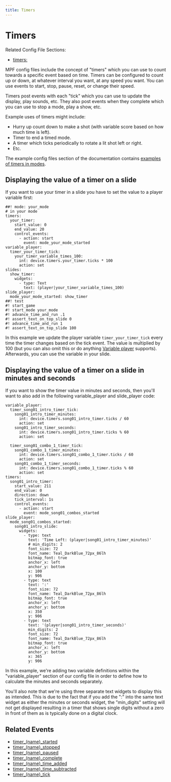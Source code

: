```yaml
---
title: Timers
---
```


# Timers


Related Config File Sections:

* [timers:](../config/timers.md)

MPF config files include the concept of "timers" which you can use to
count towards a specific event based on time. Timers can be configured
to count up or down, at whatever interval you want, at any speed you
want. You can use events to start, stop, pause, reset, or change their
speed.

Timers post events with each "tick" which you can use to update the
display, play sounds, etc. They also post events when they complete
which you can use to stop a mode, play a show, etc.

Example uses of timers might include:

* Hurry up count down to make a shot (with variable score based on how
    much time is left).
* Timer to end a timed mode.
* A timer which ticks periodically to rotate a lit shot left or right.
* Etc.

The example config files section of the documentation contains
[examples of timers in modes](../examples/index.md).

## Displaying the value of a timer on a slide

If you want to use your timer in a slide you have to set the value to a
player variable first:

``` mpf-mc-config
##! mode: your_mode
# in your mode
timers:
  your_timer:
    start_value: 0
    end_value: 20
    control_events:
      - action: start
        event: mode_your_mode_started
variable_player:
  timer_your_timer_tick:
    your_timer_variable_times_100:
      int: device.timers.your_timer.ticks * 100
      action: set
slides:
  show_timer:
    widgets:
      - type: Text
        text: (player|your_timer_variable_times_100)
slide_player:
  mode_your_mode_started: show_timer
##! test
#! start_game
#! start_mode your_mode
#! advance_time_and_run .1
#! assert_text_on_top_slide 0
#! advance_time_and_run 1
#! assert_text_on_top_slide 100
```

In this example we update the player variable `timer_your_timer_tick`
every time the timer changes based on the tick event. The value is
multiplied by 100 (but you can also omit this or do anything
[Variable player](../config_players/variable_player.md)
supports). Afterwards, you can use the variable in your slide.

## Displaying the value of a timer on a slide in minutes and seconds

If you want to show the timer value in minutes and seconds, then you'll want to also add in the following variable_player and slide_player code:

```
variable_player:
  timer_song01_intro_timer_tick:
    song01_intro_timer_minutes:
      int: device.timers.song01_intro_timer.ticks / 60
      action: set
    song01_intro_timer_seconds:
      int: device.timers.song01_intro_timer.ticks % 60
      action: set

  timer_song01_combo_1_timer_tick:
    song01_combo_1_timer_minutes:
      int: device.timers.song01_combo_1_timer.ticks / 60
      action: set
    song01_combo_1_timer_seconds:
      int: device.timers.song01_combo_1_timer.ticks % 60
      action: set
timers:
  song01_intro_timer:
    start_value: 211
    end_value: 0
    direction: down
    tick_interval: 1s
    control_events:
      - action: start
        event: mode_song01_combos_started
slide_player:
  mode_song01_combos_started:
    song01_intro_slide:
      widgets:
        - type: text
          text: 'Time Left: (player|song01_intro_timer_minutes)'
          # min_digits: 2
          font_size: 72
          font_name: Teal_DarkBlue_72px_86lh
          bitmap_font: true
          anchor_x: left
          anchor_y: bottom
          x: 100
          y: 906
        - type: text
          text: ':'
          font_size: 72
          font_name: Teal_DarkBlue_72px_86lh
          bitmap_font: true
          anchor_x: left
          anchor_y: bottom
          x: 350
          y: 906
        - type: text
          text: '(player|song01_intro_timer_seconds)'
          min_digits: 2
          font_size: 72
          font_name: Teal_DarkBlue_72px_86lh
          bitmap_font: true
          anchor_x: left
          anchor_y: bottom
          x: 365
          y: 906
```
In this example, we're adding two variable definitions within the "variable_player" section of our config file in order to define how to calculate the minutes and seconds separately.

You'll also note that we're using three separate text widgets to display this as intended. This is due to the fact that if you add the ":" into the same text widget as either the minutes or seconds widget, the "min_digits" setting will not get displayed resulting in a timer that shows single digits without a zero in front of them as is typically done on a digital clock. 


## Related Events

* [timer_(name)_started](../events/timer_timer_started.md)
* [timer_(name)_stopped](../events/timer_timer_stopped.md)
* [timer_(name)_paused](../events/timer_timer_paused.md)
* [timer_(name)_complete](../events/timer_timer_complete.md)
* [timer_(name)_time_added](../events/timer_timer_time_added.md)
* [timer_(name)_time_subtracted](../events/timer_timer_time_subtracted.md)
* [timer_(name)_tick](../events/timer_timer_tick.md)
